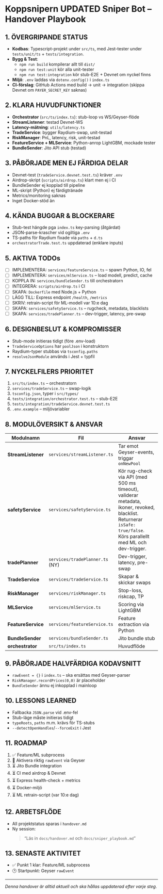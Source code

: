 # Koppsnipern UPDATED Sniper Bot – Handover Playbook

## 1. ÖVERGRIPANDE STATUS

- **Kodbas**: Typescript-projekt under `src/ts`, med Jest-tester under `tests/unit/ts` + `tests/integration`.
- **Bygg & Test**: 
  - `npm run build` kompilerar allt till `dist/`
  - `npm run test:unit` kör alla unit-tester
  - `npm run test:integration` kör stub-E2E + Devnet om nyckel finns
- **Miljö**: `.env` laddas via `dotenv.config()` i `index.ts`
- **CI-förslag**: GitHub Actions med build → unit → integration (skippa Devnet om `PAYER_SECRET_KEY` saknas)

## 2. KLARA HUVUDFUNKTIONER

- **Orchestrator** (`src/ts/index.ts`): stub-loop vs WS/Geyser-flöde
- **StreamListener**: testad Devnet-WS
- **Latency-mätning**: `utils/latency.ts`
- **TradeService**: bygger Raydium-swap, unit-testad
- **RiskManager**: PnL, latency, risk, unit-testad
- **FeatureService + MLService**: Python-anrop LightGBM, mockade tester
- **BundleSender**: Jito API stub (testad)

## 3. PÅBÖRJADE MEN EJ FÄRDIGA DELAR

- Devnet-test (`tradeService.devnet.test.ts`) kräver `.env`
- Airdrop-skript (`scripts/airdrop.ts`) klart men ej i CI
- BundleSender ej kopplad till pipeline
- ML-skript (Python) ej färdigtränade
- Metrics/monitoring saknas
- Inget Docker-stöd än

## 4. KÄNDA BUGGAR & BLOCKERARE

- Stub-test hängde pga `index.ts` key-parsing (åtgärdat)
- JSON-parse-krascher vid ogiltiga `.env`
- TS-paths för Raydium fixade via `paths` + `d.ts`
- `orchestratorTrade.test.ts` uppdaterad (enklare inputs)

## 5. AKTIVA TODOs

- [ ] IMPLEMENTERA: `services/featureService.ts` – spawn Python, IO, fel
- [ ] IMPLEMENTERA: `services/mlService.ts` – load modell, predict, cache
- [ ] KOPPLA IN: `services/bundleSender.ts` till orchestratorn
- [ ] INTEGRERA: `scripts/airdrop.ts` i CI
- [ ] SKAPA: `Dockerfile` med Node.js + Python
- [ ] LÄGG TILL: Express endpoint `/health`, `/metrics`
- [ ] SKRIV: retrain-script för ML-modell var 10:e dag
- [ ] SKAPA: `services/safetyService.ts` – rugcheck, metadata, blacklists
- [ ] SKAPA: `services/tradePlanner.ts` – dev-trigger, latency, pre-swap

## 6. DESIGNBESLUT & KOMPROMISSER

- Stub-mode initieras tidigt (före .env-load)
- `TradeServiceOptions` har `poolJson` i konstruktorn
- Raydium-typer stubbas via `tsconfig.paths`
- `resolveJsonModule` används i Jest + typfil

## 7. NYCKELFILERS PRIORITET

1. `src/ts/index.ts` – orchestratorn
2. `services/tradeService.ts` – swap-logik
3. `tsconfig.json`, typer i `src/types/`
4. `tests/integration/orchestrator.test.ts` – stub-E2E
5. `tests/integration/tradeService.devnet.test.ts`
6. `.env.example` – miljövariabler

## 8. MODULÖVERSIKT & ANSVAR

Modulnamn | Fil | Ansvar
----------|-----|-------
**StreamListener** | `services/streamListener.ts` | Tar emot Geyser-events, triggar `onNewPool`
**safetyService** | `services/safetyService.ts` | Kör rug-check via API (med 500 ms timeout), validerar metadata, ikoner, revoked, blacklist. Returnerar `isSafe: true/false`. Körs parallellt med ML och dev-trigger.
**tradePlanner** | `services/tradePlanner.ts` (NY) | Dev-trigger, latency, pre-swap
**TradeService** | `services/tradeService.ts` | Skapar & skickar swaps
**RiskManager** | `services/riskManager.ts` | Stop-loss, riskcap, TP
**MLService** | `services/mlService.ts` | Scoring via LightGBM
**FeatureService** | `services/featureService.ts` | Feature extraction via Python
**BundleSender** | `services/bundleSender.ts` | Jito bundle stub
**orchestrator** | `src/ts/index.ts` | Huvudflöde

## 9. PÅBÖRJADE HALVFÄRDIGA KODAVSNITT

- `rawEvent = {}` i `index.ts` – ska ersättas med Geyser-parser
- `RiskManager.recordPrices(0,0)` är placeholder
- `BundleSender` ännu ej inkopplad i mainloop

## 10. LESSONS LEARNED

- Fallbacka `JSON.parse` vid .env-fel
- Stub-läge måste initieras tidigt
- `typeRoots`, `paths` m.m. krävs för TS-stubs
- `--detectOpenHandles`/`--forceExit` i Jest

## 11. ROADMAP

1. ✅ Feature/ML subprocess
2. 🔄 Aktivera riktig `rawEvent` via Geyser
3. ⏳ Jito Bundle integration
4. ⏳ CI med airdrop & Devnet
5. ⏳ Express health-check + metrics
6. ⏳ Docker-miljö
7. ⏳ ML retrain-script (var 10:e dag)

## 12. ARBETSFLÖDE

- All projektstatus sparas i `handover.md`
- Ny session:  
  > “Läs in `docs/handover.md` och `docs/sniper_playbook.md`”

## 13. SENASTE AKTIVITET

- ✅ Punkt 1 klar: Feature/ML subprocess
- 🕒 Startpunkt: Geyser `rawEvent`

---

*Denna handover är alltid aktuell och ska hållas uppdaterad efter varje steg.*
